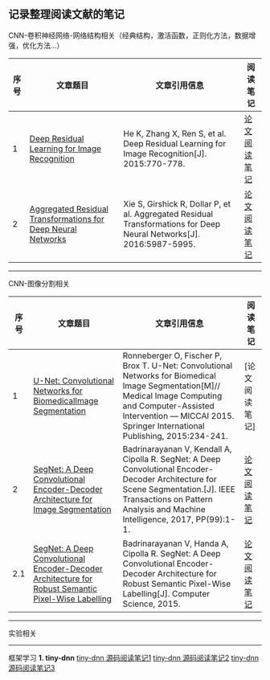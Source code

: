 ## 记录整理阅读文献的笔记
CNN-卷积神经网络-网络结构相关（经典结构，激活函数，正则化方法，数据增强，优化方法...）

| 序号 | 文章题目 | 文章引用信息| 阅读笔记 |
|--------|--------|---------|---------|
|    1    |   [Deep Residual Learning for Image Recognition](https://arxiv.org/abs/1611.05431)     |He K, Zhang X, Ren S, et al. Deep Residual Learning for Image Recognition[J]. 2015:770-778. |[论文阅读笔记](https://github.com/BUPTAlanMa/BUPTAlanMa.github.io/blob/master/CNN/ResNet-notes/ResNet.mkd)|
|    2    |   [Aggregated Residual Transformations for Deep Neural Networks](http://xueshu.baidu.com/s?wd=paperuri%3A%2820b0affad7a4ed00e1484e11419ceae7%29&filter=sc_long_sign&tn=SE_xueshusource_2kduw22v&sc_vurl=http%3A%2F%2Farxiv.org%2Fabs%2F1611.05431&ie=utf-8&sc_us=6309461710648735743)  |   Xie S, Girshick R, Dollar P, et al. Aggregated Residual Transformations for Deep Neural Networks[J]. 2016:5987-5995.     |[论文阅读笔记](https://github.com/BUPTAlanMa/BUPTAlanMa.github.io/blob/master/CNN/ResNext-notes/ResNext阅读笔记new.md)|


_ _ _

CNN-图像分割相关

| 序号 | 文章题目 | 文章引用信息| 阅读笔记 |
|--------|--------|---------|---------|
|    1    |   [U-Net: Convolutional Networks for BiomedicalImage Segmentation](https://arxiv.org/abs/1505.04597)     |Ronneberger O, Fischer P, Brox T. U-Net: Convolutional Networks for Biomedical Image Segmentation[M]// Medical Image Computing and Computer-Assisted Intervention — MICCAI 2015. Springer International Publishing, 2015:234-241. |[论文阅读笔记]|
|2       |  [SegNet: A Deep Convolutional Encoder-Decoder Architecture for Image Segmentation](https://arxiv.org/abs/1511.00561)| Badrinarayanan V, Kendall A, Cipolla R. SegNet: A Deep Convolutional Encoder-Decoder Architecture for Scene Segmentation.[J]. IEEE Transactions on Pattern Analysis and Machine Intelligence, 2017, PP(99):1-1.     |[论文阅读笔记](https://github.com/BUPTAlanMa/BUPTAlanMa.github.io/blob/master/CNN/SegNet-notes/SegNet阅读笔记.md)|
|2.1|   [SegNet: A Deep Convolutional Encoder-Decoder Architecture for Robust Semantic Pixel-Wise Labelling](https://arxiv.org/pdf/1511.00561) |   Badrinarayanan V, Handa A, Cipolla R. SegNet: A Deep Convolutional Encoder-Decoder Architecture for Robust Semantic Pixel-Wise Labelling[J]. Computer Science, 2015.    |[论文阅读笔记](https://github.com/BUPTAlanMa/BUPTAlanMa.github.io/blob/master/CNN/SegNet-notes/SegNet阅读笔记.md)|



_ _ _
实验相关




- - -
框架学习
**1. tiny-dnn**
[tiny-dnn 源码阅读笔记1](https://app.yinxiang.com/shard/s60/nl/10918599/9a5b1724-f664-43f1-b2f0-eaa6e6a08636)
[tiny-dnn 源码阅读笔记2](https://app.yinxiang.com/shard/s60/nl/10918599/4822e583-432d-462c-a34b-c5ca2e09f21d)
[tiny-dnn 源码阅读笔记3](https://app.yinxiang.com/shard/s60/nl/10918599/7383de60-e394-439c-b673-24e6fbb7a06b)